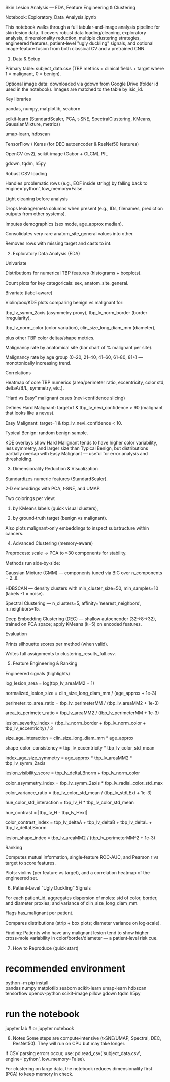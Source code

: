 Skin Lesion Analysis — EDA, Feature Engineering & Clustering

Notebook: Exploratory_Data_Analysis.ipynb

This notebook walks through a full tabular‑and‑image analysis pipeline for skin lesion data. It covers robust data loading/cleaning, exploratory analysis, dimensionality reduction, multiple clustering strategies, engineered features, patient‑level "ugly duckling" signals, and optional image‑feature fusion from both classical CV and a pretrained CNN.


1) Data & Setup

Primary table: subject_data.csv (TBP metrics + clinical fields + target where 1 = malignant, 0 = benign).

Optional image data: downloaded via gdown from Google Drive (folder id used in the notebook). Images are matched to the table by isic_id.

Key libraries

pandas, numpy, matplotlib, seaborn

scikit‑learn (StandardScaler, PCA, t‑SNE, SpectralClustering, KMeans, GaussianMixture, metrics)

umap‑learn, hdbscan

TensorFlow / Keras (for DEC autoencoder & ResNet50 features)

OpenCV (cv2), scikit‑image (Gabor + GLCM), PIL

gdown, tqdm, h5py


Robust CSV loading

Handles problematic rows (e.g., EOF inside string) by falling back to engine='python', low_memory=False.


Light cleaning before analysis

Drops leakage/meta columns when present (e.g., IDs, filenames, prediction outputs from other systems).

Imputes demographics (sex mode, age_approx median).

Consolidates very rare anatom_site_general values into other.

Removes rows with missing target and casts to int.


2) Exploratory Data Analysis (EDA)

Univariate

Distributions for numerical TBP features (histograms + boxplots).

Count plots for key categoricals: sex, anatom_site_general.


Bivariate (label‑aware)

Violin/box/KDE plots comparing benign vs malignant for:

tbp_lv_symm_2axis (asymmetry proxy), tbp_lv_norm_border (border irregularity),

tbp_lv_norm_color (color variation), clin_size_long_diam_mm (diameter),

plus other TBP color deltas/shape metrics.


Malignancy rate by anatomical site (bar chart of % malignant per site).

Malignancy rate by age group (0–20, 21–40, 41–60, 61–80, 81+) — monotonically increasing trend.


Correlations

Heatmap of core TBP numerics (area/perimeter ratio, eccentricity, color std, deltaA/B/L, symmetry, etc.).


“Hard vs Easy” malignant cases (nevi‑confidence slicing)

Defines Hard Malignant: target=1 & tbp_lv_nevi_confidence > 90 (malignant that looks like a nevus).

Easy Malignant: target=1 & tbp_lv_nevi_confidence < 10.

Typical Benign: random benign sample.

KDE overlays show Hard Malignant tends to have higher color variability, less symmetry, and larger size than Typical Benign, but distributions partially overlap with Easy Malignant — useful for error analysis and thresholding.


3) Dimensionality Reduction & Visualization

Standardizes numeric features (StandardScaler).

2‑D embeddings with PCA, t‑SNE, and UMAP.

Two colorings per view:

1. by KMeans labels (quick visual clusters),


2. by ground‑truth target (benign vs malignant).



Also plots malignant‑only embeddings to inspect substructure within cancers.


4) Advanced Clustering (memory‑aware)

Preprocess: scale → PCA to ≤30 components for stability.

Methods run side‑by‑side:

Gaussian Mixture (GMM) — components tuned via BIC over n_components = 2..8.

HDBSCAN — density clusters with min_cluster_size=50, min_samples=10 (labels -1 = noise).

Spectral Clustering — n_clusters=5, affinity='nearest_neighbors', n_neighbors=15.

Deep Embedding Clustering (DEC) — shallow autoencoder (32→8→32), trained on PCA space; apply KMeans (k=5) on encoded features.


Evaluation

Prints silhouette scores per method (when valid).

Writes full assignments to clustering_results_full.csv.


5) Feature Engineering & Ranking

Engineered signals (highlights)

log_lesion_area = log(tbp_lv_areaMM2 + 1)

normalized_lesion_size = clin_size_long_diam_mm / (age_approx + 1e-3)

perimeter_to_area_ratio = tbp_lv_perimeterMM / (tbp_lv_areaMM2 + 1e-3)

area_to_perimeter_ratio = tbp_lv_areaMM2 / (tbp_lv_perimeterMM + 1e-3)

lesion_severity_index = (tbp_lv_norm_border + tbp_lv_norm_color + tbp_lv_eccentricity) / 3

size_age_interaction = clin_size_long_diam_mm * age_approx

shape_color_consistency = tbp_lv_eccentricity * tbp_lv_color_std_mean

index_age_size_symmetry = age_approx * tbp_lv_areaMM2 * tbp_lv_symm_2axis

lesion_visibility_score = tbp_lv_deltaLBnorm + tbp_lv_norm_color

color_asymmetry_index = tbp_lv_symm_2axis * tbp_lv_radial_color_std_max

color_variance_ratio = tbp_lv_color_std_mean / (tbp_lv_stdLExt + 1e-3)

hue_color_std_interaction = tbp_lv_H * tbp_lv_color_std_mean

hue_contrast = |tbp_lv_H - tbp_lv_Hext|

color_contrast_index = tbp_lv_deltaA + tbp_lv_deltaB + tbp_lv_deltaL + tbp_lv_deltaLBnorm

lesion_shape_index = tbp_lv_areaMM2 / (tbp_lv_perimeterMM^2 + 1e-3)


Ranking

Computes mutual information, single‑feature ROC‑AUC, and Pearson r vs target to score features.

Plots: violins (per feature vs target), and a correlation heatmap of the engineered set.


6) Patient‑Level “Ugly Duckling” Signals

For each patient_id, aggregates dispersion of moles: std of color, border, and diameter proxies; and variance of clin_size_long_diam_mm.

Flags has_malignant per patient.

Compares distributions (strip + box plots; diameter variance on log‑scale).

Finding: Patients who have any malignant lesion tend to show higher cross‑mole variability in color/border/diameter — a patient‑level risk cue.


7) How to Reproduce (quick start)

# recommended environment
python -m pip install \
  pandas numpy matplotlib seaborn scikit-learn umap-learn hdbscan \
  tensorflow opencv-python scikit-image pillow gdown tqdm h5py

# run the notebook
jupyter lab  # or jupyter notebook


8) Notes
Some steps are compute‑intensive (t‑SNE/UMAP, Spectral, DEC, ResNet50). They will run on CPU but may take longer.

If CSV parsing errors occur, use: pd.read_csv('subject_data.csv', engine='python', low_memory=False).

For clustering on large data, the notebook reduces dimensionality first (PCA) to keep memory in check.
